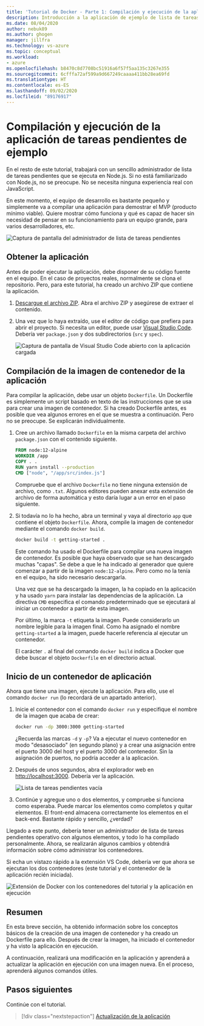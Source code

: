 ```yaml
---
title: 'Tutorial de Docker - Parte 1: Compilación y ejecución de la aplicación de ejemplo de lista de tareas pendientes'
description: Introducción a la aplicación de ejemplo de lista de tareas pendientes que se ejecuta en Node.js.
ms.date: 08/04/2020
author: nebuk89
ms.author: ghogen
manager: jillfra
ms.technology: vs-azure
ms.topic: conceptual
ms.workload:
- azure
ms.openlocfilehash: b8470c8d7708bc51916a6f57f5aa135c3267e355
ms.sourcegitcommit: 6cfffa72af599a9d667249caaaa411bb28ea69fd
ms.translationtype: HT
ms.contentlocale: es-ES
ms.lasthandoff: 09/02/2020
ms.locfileid: "89176917"
---
```

# <a name="build-and-run-the-todo-sample-app"></a>Compilación y ejecución de la aplicación de tareas pendientes de ejemplo

En el resto de este tutorial, trabajará con un sencillo administrador de lista de tareas pendientes que se ejecuta en Node.js. Si no está familiarizado con Node.js, no se preocupe. No se necesita ninguna experiencia real con JavaScript.

En este momento, el equipo de desarrollo es bastante pequeño y simplemente va a compilar una aplicación para demostrar el MVP (producto mínimo viable). Quiere mostrar cómo funciona y qué es capaz de hacer sin necesidad de pensar en su funcionamiento para un equipo grande, para varios desarrolladores, etc.

![Captura de pantalla del administrador de lista de tareas pendientes](media/todo-list-sample.png)

## <a name="get-the-app"></a>Obtener la aplicación

Antes de poder ejecutar la aplicación, debe disponer de su código fuente en el equipo. En el caso de proyectos reales, normalmente se clona el repositorio. Pero, para este tutorial, ha creado un archivo ZIP que contiene la aplicación.

1. [Descargue el archivo ZIP](/assets/app.zip). Abra el archivo ZIP y asegúrese de extraer el contenido.

1. Una vez que lo haya extraído, use el editor de código que prefiera para abrir el proyecto. Si necesita un editor, puede usar [Visual Studio Code](https://code.visualstudio.com/). Debería ver `package.json` y dos subdirectorios (`src` y `spec`).

    ![Captura de pantalla de Visual Studio Code abierto con la aplicación cargada](media/ide-screenshot.png)

## <a name="building-the-apps-container-image"></a>Compilación de la imagen de contenedor de la aplicación

Para compilar la aplicación, debe usar un objeto `Dockerfile`. Un Dockerfile es simplemente un script basado en texto de las instrucciones que se usa para crear una imagen de contenedor. Si ha creado Dockerfile antes, es posible que vea algunos errores en el que se muestra a continuación. Pero no se preocupe. Se explicarán individualmente.

1. Cree un archivo llamado `Dockerfile` en la misma carpeta del archivo `package.json` con el contenido siguiente.

    ```dockerfile
    FROM node:12-alpine
    WORKDIR /app
    COPY . .
    RUN yarn install --production
    CMD ["node", "/app/src/index.js"]
    ```

    Compruebe que el archivo `Dockerfile` no tiene ninguna extensión de archivo, como `.txt`. Algunos editores pueden anexar esta extensión de archivo de forma automática y esto daría lugar a un error en el paso siguiente.

1. Si todavía no lo ha hecho, abra un terminal y vaya al directorio `app` que contiene el objeto `Dockerfile`. Ahora, compile la imagen de contenedor mediante el comando `docker build`.

    ```bash
    docker build -t getting-started .
    ```

    Este comando ha usado el Dockerfile para compilar una nueva imagen de contenedor. Es posible que haya observado que se han descargado muchas "capas". Se debe a que le ha indicado al generador que quiere comenzar a partir de la imagen `node:12-alpine`. Pero como no la tenía en el equipo, ha sido necesario descargarla.

    Una vez que se ha descargado la imagen, la ha copiado en la aplicación y ha usado `yarn` para instalar las dependencias de la aplicación. La directiva `CMD` especifica el comando predeterminado que se ejecutará al iniciar un contenedor a partir de esta imagen.

    Por último, la marca `-t` etiqueta la imagen. Puede considerarlo un nombre legible para la imagen final. Como ha asignado el nombre `getting-started` a la imagen, puede hacerle referencia al ejecutar un contenedor.

    El carácter `.` al final del comando `docker build` indica a Docker que debe buscar el objeto `Dockerfile` en el directorio actual.

## <a name="starting-an-app-container"></a>Inicio de un contenedor de aplicación

Ahora que tiene una imagen, ejecute la aplicación. Para ello, use el comando `docker run` (lo recordará de un apartado anterior).

1. Inicie el contenedor con el comando `docker run` y especifique el nombre de la imagen que acaba de crear:

    ```bash
    docker run -dp 3000:3000 getting-started
    ```

    ¿Recuerda las marcas `-d` y `-p`? Va a ejecutar el nuevo contenedor en modo "desasociado" (en segundo plano) y a crear una asignación entre el puerto 3000 del host y el puerto 3000 del contenedor. Sin la asignación de puertos, no podría acceder a la aplicación.

1. Después de unos segundos, abra el explorador web en [http://localhost:3000](http://localhost:3000).
    Debería ver la aplicación.

    ![Lista de tareas pendientes vacía](media/todo-list-empty.png)

1. Continúe y agregue uno o dos elementos, y compruebe si funciona como esperaba. Puede marcar los elementos como completos y quitar elementos. El front-end almacena correctamente los elementos en el back-end. Bastante rápido y sencillo, ¿verdad?

Llegado a este punto, debería tener un administrador de lista de tareas pendientes operativo con algunos elementos, y todo lo ha compilado personalmente. Ahora, se realizarán algunos cambios y obtendrá información sobre cómo administrar los contenedores.

Si echa un vistazo rápido a la extensión VS Code, debería ver que ahora se ejecutan los dos contenedores (este tutorial y el contenedor de la aplicación recién iniciada).

![Extensión de Docker con los contenedores del tutorial y la aplicación en ejecución](media/vs-two-containers.png)

## <a name="recap"></a>Resumen

En esta breve sección, ha obtenido información sobre los conceptos básicos de la creación de una imagen de contenedor y ha creado un Dockerfile para ello. Después de crear la imagen, ha iniciado el contenedor y ha visto la aplicación en ejecución.

A continuación, realizará una modificación en la aplicación y aprenderá a actualizar la aplicación en ejecución con una imagen nueva. En el proceso, aprenderá algunos comandos útiles.

## <a name="next-steps"></a>Pasos siguientes

Continúe con el tutorial.

> [!div class="nextstepaction"]
> [Actualización de la aplicación](update-your-app.md)